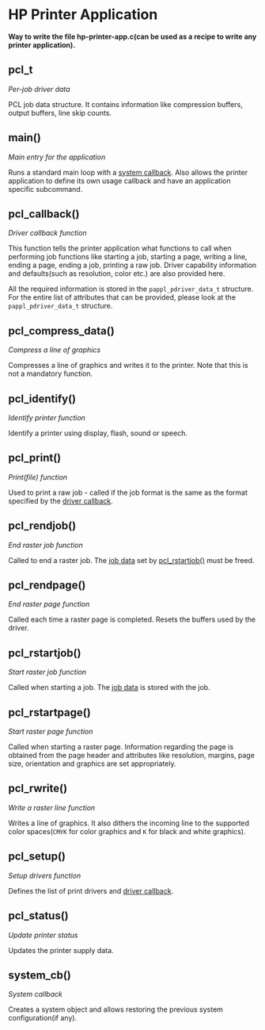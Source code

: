 HP Printer Application
======================

**Way to write the file hp-printer-app.c(can be used as a recipe to write
any printer application).**

## pcl_t

*Per-job driver data*

PCL job data structure. It contains information like compression buffers,
output buffers, line skip counts.

## main()

*Main entry for the application*

Runs a standard main loop with a [system callback](#system_cb()). Also allows
the printer application to define its own usage callback and have an application
specific subcommand.

## pcl_callback()

*Driver callback function*

This function tells the printer application what functions to call when performing
job functions like starting a job, starting a page, writing a line, ending a page,
ending a job, printing a raw job. Driver capability information and defaults(such
as resolution, color etc.) are also provided here.

All the required information is stored in the `pappl_pdriver_data_t` structure. For
the entire list of attributes that can be provided, please look at the
`pappl_pdriver_data_t` structure.

## pcl_compress_data()

*Compress a line of graphics*

Compresses a line of graphics and writes it to the printer. Note that this is not a
mandatory function.

## pcl_identify()

*Identify printer function*

Identify a printer using display, flash, sound or speech.

## pcl_print()

*Print(file) function*

Used to print a raw job - called if the job format is the same as the format
specified by the [driver callback](#pcl_callback()).

## pcl_rendjob()

*End raster job function*

Called to end a raster job. The [job data](#pcl_t) set by
[pcl_rstartjob()](#pcl_rstartjob()) must be freed.

## pcl_rendpage()

*End raster page function*

Called each time a raster page is completed. Resets the buffers used by the driver. 

## pcl_rstartjob()

*Start raster job function*

Called when starting a job. The [job data](#pcl_t) is stored with the job.

## pcl_rstartpage()

*Start raster page function*

Called when starting a raster page. Information regarding the page is obtained
from the page header and attributes like resolution, margins, page size, orientation
and graphics are set appropriately.

## pcl_rwrite()

*Write a raster line function*

Writes a line of graphics. It also dithers the incoming line to the supported
color spaces(`CMYK` for color graphics and `K` for black and white graphics).

## pcl_setup()

*Setup drivers function*

Defines the list of print drivers and [driver callback](#pcl_callback()).

## pcl_status()

*Update printer status*

Updates the printer supply data.

## system_cb()

*System callback*

Creates a system object and allows restoring the previous system configuration(if any).
